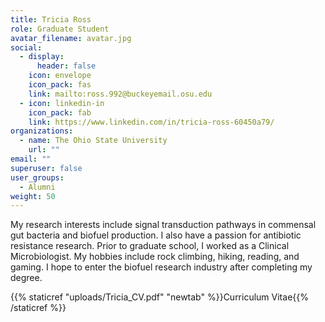 ```yaml
---
title: Tricia Ross
role: Graduate Student
avatar_filename: avatar.jpg
social:
  - display:
      header: false
    icon: envelope
    icon_pack: fas
    link: mailto:ross.992@buckeyemail.osu.edu
  - icon: linkedin-in
    icon_pack: fab
    link: https://www.linkedin.com/in/tricia-ross-60450a79/
organizations:
  - name: The Ohio State University
    url: ""
email: ""
superuser: false
user_groups:
  - Alumni
weight: 50
---
```


<div class="col-12 col-lg-12">
  <div class="row person-info">
    <p>My research interests include signal transduction pathways in commensal gut bacteria and biofuel production. I also have a passion for antibiotic resistance research. Prior to graduate school, I worked as a Clinical Microbiologist. My hobbies include rock climbing, hiking, reading, and gaming. I hope to enter the biofuel research industry after completing my degree.</p>
  </div>
</div>
{{% staticref "uploads/Tricia_CV.pdf" "newtab" %}}Curriculum Vitae{{% /staticref %}}